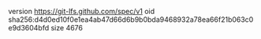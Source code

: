 version https://git-lfs.github.com/spec/v1
oid sha256:d4d0ed10f0e1ea4ab47d66d6b9b0bda9468932a78ea66f21b063c0e9d3604bfd
size 4676

